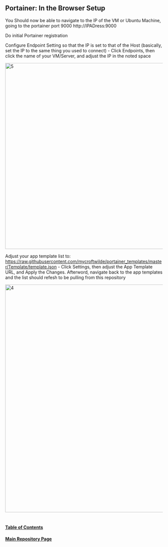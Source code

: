 ## Portainer: In the Browser Setup

  You Should now be able to navigate to the IP of the VM or Ubuntu Machine, going to the portainer port 9000  http://IPADress:9000

  Do initial Portainer registration 

  Configure Endpoint Setting so that the IP is set to that of the Host (basically, set the IP to the same thing you used to connect) 
      - Click Endpoints, then click the name of your VM/Server, and adjust the IP in the noted space


<img width="592" alt="5" src="https://user-images.githubusercontent.com/84437811/150960304-414ff5dd-c586-4837-a689-c462807435b1.png">


  Adjust your app template list to: https://raw.githubusercontent.com/mycroftwilde/portainer_templates/master/Template/template.json
      - Click Settings, then adjust the App Template URL, and Apply the Changes. Afterword, navigate back to the app templates and the list should refesh to be pulling from this repository


<img width="725" alt="4" src="https://user-images.githubusercontent.com/84437811/150959906-96752d7c-f49f-4d45-88e0-cfe9e99c8269.png">

#
#### [Table of Contents](https://github.com/mycroftwilde/portainer_templates/blob/master/TableOfContents)
#### [Main Repository Page](https://github.com/mycroftwilde/portainer_templates)
